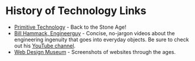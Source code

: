 # History of Technology Links

- [Primitive Technology](https://www.youtube.com/@primitivetechnology9550) - Back to the Stone Age!
- [Bill Hammack, Engineerguy](https://engineerguy.com/) - Concise, no-jargon videos about the engineering ingenuity that goes into everyday objects. Be sure to check out his [YouTube channel](https://www.youtube.com/@engineerguyvideo).
- [Web Design Museum](https://www.webdesignmuseum.org/) - Screenshots of websites through the ages.